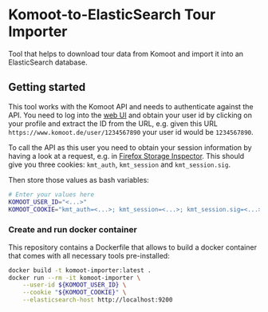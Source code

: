 # Komoot-to-ElasticSearch Tour Importer

Tool that helps to download tour data from Komoot and import it into an
ElasticSearch database.

## Getting started

This tool works with the Komoot API and needs to authenticate against the
API. You need to log into the [web UI](https://komoot.de) and obtain your
user id by clicking on your profile and extract the ID from the URL, e.g.
given this URL `https://www.komoot.de/user/1234567890` your user id would be
`1234567890`.

To call the API as this user you need to obtain your session information by
having a look at a request, e.g. in [Firefox Storage
Inspector](https://developer.mozilla.org/de/docs/Tools/Storage_Inspector#Cookies).
This should give you three cookies: `kmt_auth`, `kmt_session` and
`kmt_session.sig`.

Then store those values as bash variables:

```bash
# Enter your values here
KOMOOT_USER_ID="<...>"
KOMOOT_COOKIE="kmt_auth=<...>; kmt_session=<...>; kmt_session.sig=<...>"
```

### Create and run docker container

This repository contains a Dockerfile that allows to build a docker container
that comes with all necessary tools pre-installed:

```bash
docker build -t komoot-importer:latest .
docker run --rm -it komoot-importer \
    --user-id ${KOMOOT_USER_ID} \
    --cookie "${KOMOOT_COOKIE}" \
    --elasticsearch-host http://localhost:9200
```